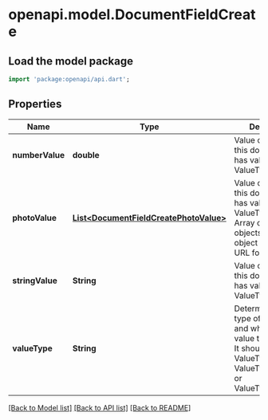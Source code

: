 # openapi.model.DocumentFieldCreate

## Load the model package
```dart
import 'package:openapi/api.dart';
```

## Properties
Name | Type | Description | Notes
------------ | ------------- | ------------- | -------------
**numberValue** | **double** | Value of this field if this document field has valueType: ValueType_Number. | [optional] [default to null]
**photoValue** | [**List&lt;DocumentFieldCreatePhotoValue&gt;**](DocumentFieldCreatePhotoValue.md) | Value of this field if this document field has valueType: ValueType_Photo. Array of photo objects where each object contains a URL for a photo. | [optional] [default to []]
**stringValue** | **String** | Value of this field if this document field has valueType: ValueType_String. | [optional] [default to null]
**valueType** | **String** | Determines the type of this field and what type of value this field has. It should be either ValueType_Number, ValueType_String, or ValueType_Photo. | [default to null]

[[Back to Model list]](../README.md#documentation-for-models) [[Back to API list]](../README.md#documentation-for-api-endpoints) [[Back to README]](../README.md)


